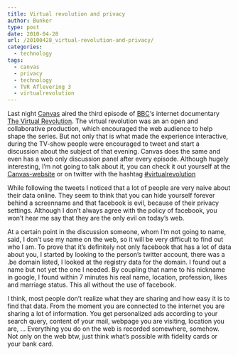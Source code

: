```yaml
---
title: Virtual revolution and privacy
author: Bunker
type: post
date: 2010-04-28
url: /20100428_virtual-revolution-and-privacy/
categories:
  - technology
tags:
  - canvas
  - privacy
  - technology
  - TVR Aflevering 3
  - virtualrevolution
---
```

Last night <a title="Canvas" rel="none" href="http://www.canvas.be/">Canvas</a> aired the third episode of <a title="BBC" rel="none" href="http://www.bbc.co.uk">BBC</a>&#8216;s internet documentary <a title="Virtual Revolution" rel="none" href="http://www.bbc.co.uk/virtualrevolution">The Virtual Revolution</a>. The virtual revolution was an an open and collaborative production, which encouraged the web audience to help shape the series. But not only that is what made the experience interactive, during the TV-show people were encouraged to tweet and start a discussion about the subject of that evening. Canvas does the same and even has a web only discussion panel after every episode. Although hugely interesting, I&#8217;m not going to talk about it, you can check it out yourself at the <a title="The Virtual Revolution on Canvas" rel="none" href="http://programmas.canvas.be/the-virtual-revolution/">Canvas-website</a> or on twitter with the hashtag <a title="#virtualrevolution on Canvas" rel="none" href="http://search.twitter.com/search?q=%23virtualrevolution">#virtualrevolution</a>

While following the tweets I noticed that a lot of people are very naive about their data online. They seem to think that you can hide yourself forever behind a screenname and that facebook is evil, because of their privacy settings. Although I don&#8217;t always agree with the policy of facebook, you won&#8217;t hear me say that they are the only evil on today&#8217;s web.

At a certain point in the discussion someone, whom I&#8217;m not going to name, said, I don&#8217;t use my name on the web, so it will be very difficult to find out who I am. To prove that it&#8217;s definitely not only facebook that has a lot of data about you, I started by looking to the person&#8217;s twitter account, there was a .be domain listed, I looked at the registry data for the domain. I found out a name but not yet the one I needed. By coupling that name to his nickname in google, I found within 7 minutes his real name, location, profession, likes and marriage status. This all without the use of facebook.

I think, most people don&#8217;t realize what they are sharing and how easy it is to find that data. From the moment you are connected to the internet you are sharing a lot of information. You get personalized ads according to your search query, content of your mail, webpage you are visiting, location you are, &#8230; Everything you do on the web is recorded somewhere, somehow. Not only on the web btw, just think what&#8217;s possible with fidelity cards or your bank card.